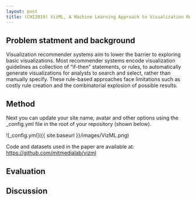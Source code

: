 ```yaml
---
layout: post
title: (CHI2019) VizML, A Machine Learning Approach to Visualization Recommendation
---
```


## Problem statment and background
Visualization recommender systems aim to lower the barrier to exploring basic visualizations. Most recommender systems encode visualization guidelines as collection of “if-then” statements, or rules, to automatically generate visualizations for analysts to search and select, rather than manually specify. These rule-based approaches face limitations such as costly rule creation and the combinatorial explosion of possible results.
## Method
Next you can update your site name, avatar and other options using the _config.yml file in the root of your repository (shown below).

![_config.yml]({{ site.baseurl }}/images/VizML.png)

Code and datasets used in the paper are available at: https://github.com/mitmedialab/vizml

## Evaluation

## Discussion

